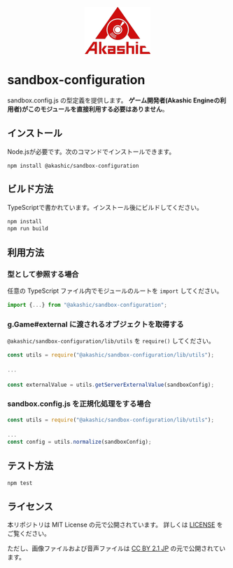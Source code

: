 <p align="center">
<img src="https://raw.githubusercontent.com/akashic-games/sandbox-configuration/main/img/akashic.png" />
</p>

# sandbox-configuration
sandbox.config.js の型定義を提供します。
**ゲーム開発者(Akashic Engineの利用者)がこのモジュールを直接利用する必要はありません**。

## インストール

Node.jsが必要です。次のコマンドでインストールできます。

```
npm install @akashic/sandbox-configuration
```

## ビルド方法

TypeScriptで書かれています。インストール後にビルドしてください。

```sh
npm install
npm run build
```

## 利用方法

### 型として参照する場合

任意の TypeScript ファイル内でモジュールのルートを `import` してください。

```javascript
import {...} from "@akashic/sandbox-configuration";
```

### g.Game#external に渡されるオブジェクトを取得する

`@akashic/sandbox-configuration/lib/utils` を `require()` してください。

```javascript
const utils = require("@akashic/sandbox-configuration/lib/utils");

...

const externalValue = utils.getServerExternalValue(sandboxConfig);
```

### sandbox.config.js を正規化処理をする場合
```javascript
const utils = require("@akashic/sandbox-configuration/lib/utils");

...
const config = utils.normalize(sandboxConfig);
```

## テスト方法

```
npm test
```


## ライセンス
本リポジトリは MIT License の元で公開されています。
詳しくは [LICENSE](https://github.com/akashic-games/sandbox-configuration/blob/main/LICENSE) をご覧ください。

ただし、画像ファイルおよび音声ファイルは
[CC BY 2.1 JP](https://creativecommons.org/licenses/by/2.1/jp/) の元で公開されています。
